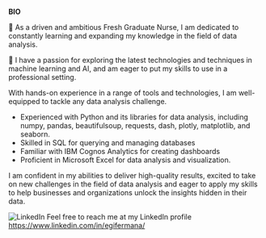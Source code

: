 **BIO**

👋 As a driven and ambitious Fresh Graduate Nurse, I am dedicated to constantly learning and expanding my knowledge in the field of data analysis.

👀 I have a passion for exploring the latest technologies and techniques in machine learning and AI, and am eager to put my skills to use in a professional setting.

With hands-on experience in a range of tools and technologies, I am well-equipped to tackle any data analysis challenge.

* Experienced with Python and its libraries for data analysis, including numpy, pandas, beautifulsoup, requests, dash, plotly, matplotlib, and seaborn.
* Skilled in SQL for querying and managing databases
* Familiar with IBM Cognos Analytics for creating dashboards
* Proficient in Microsoft Excel for data analysis and visualization.

I am confident in my abilities to deliver high-quality results, excited to take on new challenges in the field of data analysis and eager to apply my skills to help businesses and organizations unlock the insights hidden in their data.

![LinkedIn](https://user-images.githubusercontent.com/102632925/235557714-5a4b56ff-0c5e-427c-a435-e0e353eebc04.png) Feel free to reach me at my LinkedIn profile https://www.linkedin.com/in/egifermana/
